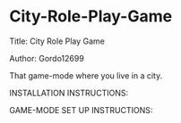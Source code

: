 # City-Role-Play-Game
Title: City Role Play Game

Author: Gordo12699

That game-mode where you live in a city.

INSTALLATION INSTRUCTIONS:

GAME-MODE SET UP INSTRUCTIONS:
